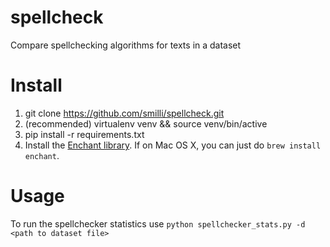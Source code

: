 # spellcheck
Compare spellchecking algorithms for texts in a dataset

# Install
1. git clone https://github.com/smilli/spellcheck.git
2. (recommended) virtualenv venv && source venv/bin/active
3. pip install -r requirements.txt
4. Install the [Enchant library](http://www.abisource.com/projects/enchant/).  If on Mac OS X, you can just do `brew install enchant`.

# Usage
To run the spellchecker statistics use `python spellchecker_stats.py -d <path to dataset file>`
